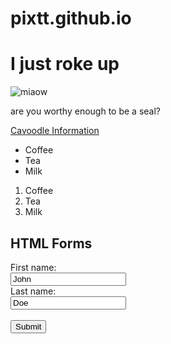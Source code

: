 # pixtt.github.io
<!DOCTYPE html>


<h1>I just roke up</h1>

![miaow](https://i.pinimg.com/1200x/f1/b1/da/f1b1dab2f3015d8be177913bb22c8200.jpg)
</p> are you worthy enough to be a seal? </p>

<a href="https://en.wikipedia.org/wiki/Cavapoo/">Cavoodle Information</a>
<p>


<!-- CODING FOR LISTS -->

<ul>
  <li>Coffee</li>
  <li>Tea</li>
  <li>Milk</li>
</ul>

<ol>
  <li>Coffee</li>
  <li>Tea</li>
  <li>Milk</li>
</ol>


<!-- FILL IN THE BOX -->


<h2>HTML Forms</h2>

<form action="/action_page.php">
  <label for="fname">First name:</label><br>
  <input type="text" id="fname" name="fname" value="John"><br>
  <label for="lname">Last name:</label><br>
  <input type="text" id="lname" name="lname" value="Doe"><br><br>
  <input type="submit" value="Submit">
</form> 



<!-- INSERT IMAGE WITH A SPECIFIC SIZE —>
<!-- LOOK AT CSS TAB ON W3SCHOOLS FOR MORE CSS IMAGE formats ie shapes–>


<p><img src="smiley.gif" alt="Smiley face" style="float:right;width:42px;height:42px;">
The image will float to the right of the text.</p>


</body>
</html>
